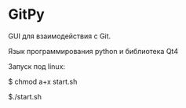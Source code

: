 # GitPy
GUI для взаимодействия с Git. 

Язык программирования python и библиотека Qt4

Запуск под linux:

$ chmod a+x start.sh

$./start.sh
